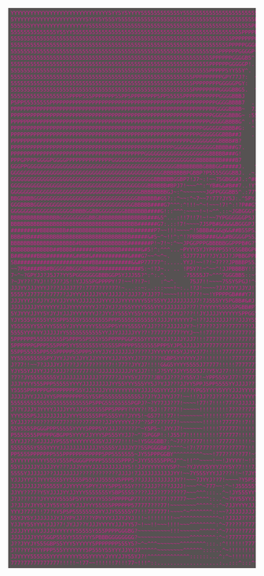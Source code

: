 <pre id="tiresult" style="font-size: 11px; background-color: #565252; color: #ce228f; padding: 4px 5px; --fs: 11px;">YYYYYYYYYYYYYYYYYYYYYYYYYYYYYY5YY5Y5YYYY555555555555Y555555555555555555555555PPPPPPP5PGGGGP?^^7?Y?~!!~^^7~:^:...  :^.   ....   ..  ....  ...~. .^:..  
5YYYYYYYYYYYYYYYYYYYYYY5YYY5Y555Y555555555555555555555555555555555555555555PPPPPPPGPPGGGG5P5??J7??7?J??~!~~~~.   .^.    .....^?.:^^~^.   ..  ~^:^     
555555YYYYYYYYYYYYYYYYYY55555555555555555555555555555555555555555555555555PPPPPPGGGGGGGBBGBBBBBGYJYJJ?^:^^.    ::^~!^.      .:!!~7!:..     .....  .   
55555555555555Y55YY5555555555555555555555555555555555555555555555555555PPPPPPGGGP5Y5Y7777?77~~~?5GB57~..:!?: .::: ^GY^     .^7!!^...                  
55555555555555555555555555555555555555555555555555555555555555555555PPPPPPPGGGY7!^!!~!J?!7!~^..   .:::::::~...^~  .^:. .::........                    
5555555555555555555555555555555555555555555555555555555555555555555PPPPPGGGGY:...:::^~!777!7^....      ..               . .                           
5555555555555555555555555555555555555555555555555555555555555555PPPPPPGGGGP~    :~!JY?!^^^:...  .                   ..        ..                      
55555555555555555555555555555555555555555555555555555555555555PPPPPPGGGGB5^  .~J5GB##G5?~:.                 ..:.:^          .                         
5555555555555555555555555555555555555555555555555555555555555PPPPPPGGGGGP!. ^PBBBBBB####G7^.     .          :...::                                    
5555555555555555555555555555555555555555555555555555555555555PPPPP5YY55Y^. .5P55555555555Y7^:.  :?7!~:     ..                                     .~J.
55555555555555555555555555555555555555555555555555555555PPPPPPPPPGPY77J?:  ~YYJ??????JJJ?77!!~:~7777?Y?7?JJJ:.            .                      .:.. 
55555555555555555555555555555555555555555555555555555555PPPPPPPPGGGGGPGY:  !777?????????7777!!^^~~~^^!!7??JJY?^.                                      
55555555555555555555555555555555555555555555555555555555PPPPPPPPGGGGBBG5.  ^^:^~???!^^^^^~~~!77~~^^:::::~7JY55~. .                             .:.    
555555555555555555PPPP555PPPPPPP55PP5PPPPPPPP5PP55555PPPPPPPPPPPGGGGBBBJ   .::.:!J?!~^^^^~~!~77!^:::.  .~JJ????7:                                     
P5PP55555555PPPPPPPPPPPPPPPPPPPPPPPPPPPPPPPPPPPPPPPPPPPPPPPPPPPGGGGBBBB7  ..^^:^!?7!~:^::..^~~^^^::..^..:^!!77YJ!           .                        .
PPPPPPPPPPPPPPPPPPPPPPPPPPPPPPPPPPPPPPPPPPPPPPPPPPPPPPPPPPPPPPPGGGGBBBB~  7J7!77Y7!77!!!!!!!!~~^^^!^77^:.~!!77??^...:.    ..                          
PPPPPPPPPPPPPPPPPPPPPPPPPPPPPPPPPPPPPPPPPPPPPPPPPPPPPPPPPPPPPPGGGGGBBBG~ :55J?YB#Y~!77???J??77!~~!~!Y7!!~.:~~!~. .....   ..    ..                     
PPPPPPPPPPPPPPPPPPPPPPPPPPPPPPPPPPPPPPPPPPPPPPPPPPPPPPPPPPPPPGGGGGBBBBG^ .!?7!?JJ?!!!77JY5J?777!~~!?J?!77    .           ~^::.:.                      
PPPPPPPPPPPPPPPPPPPPPPPPPPPPPPPPPPPPPPPPPPPPPPPPPPPPPPPPPPPGGGGGGBBBB#G:  ^!~~~!!!7???77?JJ?77!!~^^!~^::.                    ::                  .    
PPPPPPPPPPPPPPPPPPPPPPPPPPPPPPPPPPPPPPPPPPPPPPPPPPPPPPPPPPGGGGGGGBBB##J   .!7~:7YYYYJ7!~!?J?777!^...            .                          ..         
PPPPPPPPPPPPPPPPPPPPPPPPPPPPPPPPPPPPPPPPPPPPPPPPPPPPPPPGGGGGGGGGBBBB#B?    :7!!7????77?JJYJ??7!^..            ..^..    .                              
PPPPPPPPPPPPPPPPPPPPPPPPPPPPPPPPPPPPPPPPPPPPPPPPPPGGGGGGGGGGGGGBBBB##G7.    .!????JJJYYJYJ?7!~::..           :~:..::.                                 
PPPPPPPPPPPPPPPPPPPPPPPPPPPPPPPPPPPPPPPPPGGGGGGGGGGGGGGGGGGGGBBBBB###G!      .7JJJJJJ???77!~^^^^^.           .. ...:.   .                             
PPPGPPPPGGGGPGGGGPPPPPPPPPPPPPPGGGGGGGGGGGGGGGGGGGGGGGGGGBBBBBBBB####B7     :::~7777!!~~~~~~!!!~:             ...  .   :                              
GGGPPGGGGGGGGGGGGGGGGGGGGGGGGGGGGGGGGGGGGGGGGGGGGGGBBBBBBBBGBBBGG#####J.   ^777...^~~!!!!77777!~:             .....:.                                 
GGGGGGGGGGGGGGGGGGGGGGGGGGGGGGGGGGGGGGGGGGGGGGGBBBBBBBPGBBP?P5555GGGBBJ. .~JPGP!^^^~~!!!!!7777!~^:              ..           .   .                    
GGGGGGGGGGGGGGGGGGGGGGGGGGGGGGGGGGGGGGGGGGGGBBBBBBGGBP7!J7~:!~~75GBGG#J.:^#&amp;#B5~^^^~~~~!!!77777!~!.             .:.      ..:...   .                   
GGGGGGGGGGGGGGGGGGGGGGGGGGGGGGGGGGGGGGGGGGBBBBBB#BPJ7!~~~^^:^YB#&amp;&amp;#B##7..!YYYY!^^^^~~~~~!!77777!!!: .           .         .::                         
GGGGGGGGGGGGGGGGGGGGGGGGGGGGGGGGGGGGGGGGBBBBBBBBGJ~:^~~~~~~~JGPPGGGBB5^.:77Y!~~~^^~~~~~~~~~~~~~~~:::.......               .:.    .                  ..
BBGBBBBGGGGGGGGGGGGGGGGGGGGGGGGGGGGGGGGBBBBBB#G5?::^~~:^~7~~7!77?JY5J:.^5PYJJ!!~~!~~~~~~~~~~~~~!::^^::::^^^^^7?!:                            .:::.:^^:
GGGBBBBGGGGGGGGGGGGGGGGGGGGGGGGGGGGGGGBBBBB####G7^^^:^!!!~^~!~~~!7!^:!?P##GYJ!~~~~~~~~~~!!!7777~:~~~^^~~~!7?5Y7!~^::~~.^~^:.                .::::::~!!
GGGGGGGGGGGGGGGGGGGBBBBGGBBGGGGGGGGBBBBBBB####G!::^^^:~~~~!~!~^^.::~JGBGGGYY??!~~~~~~~~~~~~~~~~:^^^~~~~~!?B&amp;@@&amp;B57^~??!~^~:.              .::.:^~!?Y5P
BBBBBBBBBBBBBBBGGGGGGGGGBBGBBBBBBBBBBBBBBB###&amp;5^...:!!7!!7!~!~~7YPGGGGGGP5J??!~~~~~^^^^^^^^^^^^^^^~!!!!!?G##BBGPP5J~75?: .             ..:::^~?5P5P5YY
BBBBBBBBBBBBBBBBBBBBBBBBBBBBBBBBBBBBBBB######G7:.::!7!~~~~7J5PB#&amp;&amp;&amp;&amp;&amp;BGGGPJ?!!~~^^^^^::::^^^^^:^^^^~!!77JYYYYYJ7!!~!!J55!             ..:^!J5555555YYY
#########BBBBBBBB##BBBBBBBBBBBBBBBBBBB######P7~~!!!~~~~^!5BBB#&amp;&amp;&amp;@&amp;&amp;##B55P5J7~~!?YJ77?J7!~^::::^^^^^~!77?????77!!~~^~~7J5Y5P5JJ7~^::::^7Y5555Y5555Y5YY
BBB#BB###BBBBBBBBBBBBBBBBBBBBBBBBBBBB#####&amp;#5~^~!!^:^!?PBBBB###&amp;&amp;&amp;#BGGGGP55J?JPB#&amp;&amp;&amp;&amp;&amp;&amp;#GPY7^::^^^^^~!!77777777!!~~~~^^~!?J5#####BBG5Y5555YYJJYYYJJJJJ
BBBBBBBBBBBBBBBBBBBB#BBBBBBBBBBBBBBB#######P!~7!~:^~~JPGGPPPGBBBBBGGPPPB#G?YGBB##BBB#&amp;&amp;BGGGP5?^:~~^^~!!!!!!!77!!!!!~~~^^^^~!JGGPPP555YYJJJ7?JYJJJJJJJ?
BBBBBBBBBBBBB##BBBB#######BBBBBBBB######&amp;#5!^:^^^...~PYYY5YJYPPPP55Y55GBBGPGBBGPPPPGB#GPP55555Y!~~~^~~!~~!!!!!!!!!!!~~~~^^::^?55YYJYJJJ?77JJJJJJJ?????
B##B####BBB########&amp;##B#&amp;###########&amp;###G7~~^~^~.   :5J777JY??JYJJJ?JPBBGPPP5YY555555555YYYYYY5Y7~~~~~~~^~~~~!!!!!!!~~~~^^^::^?????7J?JYJ?777JJ??7?!!!
5B#######################BB##########&amp;&amp;#P77777^:.....YYJ!~~!?!~7???JPBBBP55JJJJJJ?7???77??JJJYJ??~^~~~~~^:^^~~~!!!!!!~~~~^^:::^!777777!!!!7!!7777!77!!
~~7PB####BB#BGGGGBBGGGBBBBB#############5:~!?J~.. .. !P5Y?!~^~~^!JJPBBBBY!!77!!!~~~~~~!7?JJJJ????~^~~^^^:.:^~~!!!!!~~~~~~~^:::.^!7!~~!7!!7!!77!!~~~~~~
7~^~?GPYJJ?J5J7?YY5PGGGGGGGBBBGGP5YJJJ55?^:^:.^.     .75555J7~^^^7GGGBB5::~^^^^~~~!7?JYYJJJJJ?7??^^^^:::...^^~~!!!!!~~~!!~^^::.:!^~~!!7!7!~~~^~~~~~!~~
?~JY??!7YJ!!?J7?J5!!YJJ55PGPPPPY!7!~~!?!7~:   :^~^.    75J7!!~~~~755Y5PGJ!^~!?JY55555YYYYJJJJJ?J?^^^^::::..::^~~~~~~~!!!~~~^:::.~~^!!~!~^^~^::^~~~~!~~
JJJYYJJJYYYJ???JJJJ7?7!7777?????7!~...::~:..:::~~~!~:..!?J!~~~~?J?JYYYJJYJ!77JYY55P555YYYJYYYYJ??~~^^:::.. ::.:^^^~~~~~~~~~^^::.:!~^~~!~~^~!!!7!!~!~^:
5555YJ77777?7777?JJYYYJJJJJYYYJJJJJ?JJJ?JYJJ?7!~~~~!!!!7??!~~!YPPPPGB###Y7!!!!7?JJJYYYY5Y5P5YYYJ7~~^^:..   ^!::.:^~~~~~~~^^^^^::.:~~~~^~7^:~7!~~~~~^..
JJJYYYJ?JJ?YJYYJJYYYYJJJJJJJYYYJJJYYYYYYY55Y55YYJJJJJJJJJ7!7J555YY5PGBB#&amp;#J!777?????????JJJJ????!~^:::7~.. .~:.  :^^~~!!~^^~^::::.^^^::..~^^~::^^^:..:
JJJJJJJJYYYYYYYJJJYYYYYYYYJ?7JYJ?JY55YYYY555YYYJJJJJJJ??7!7YYYYY55555PGBB#P777777??????7777!!~~~^^^.~Y57^!^:!^   .^^^~~~!~~^^::::..~!!~:.:.....^~::^~~
5YJYYYJJYY5YJYJYJJJYYYYYYYJ?JYYJY555YY55YYY55YJ??JYYJ???!!JYJJJJYYYYYY5PPGGY77777???77777!!!!~~~^:.^:^~. :^^~^:  .^^:^^~~!~~^^::::.:!!~^..^......^:^!^
YJY555Y5555YY55PP5555Y55555555PPP55555555555YJJJJYYYYYY7~!??JJJJJJJ???JJJY55?7777???777!!!~~~^^^:..:.::  .. :~^  ::^:^^^~!!~^^::::.:^..::::..^^. ..::^
Y55555YY55YYY5555YJYYYYYYY5555PP5YYY5555YYJJ????JJJJJJY?~!7????J???7777???JJ?777?????77!!~~^^^:..::. :: ....^~^  ... .^^^!~~^^^::::::. ....:~^...   ::
5555YYYYYYJJJJJYY55555555555YYJJYJJJJJYY?7!777777777?YYJ~~!!77???????7777????77????777!!~~^^::.:?JJ!.~~. ...~~.  .    .::^^^^~^^^:::.      ...  ...  .
5PPPPPP555555555P5PPP55P555Y55PPPPPGGP555YYYYYYJJ?JJJYJJ7!!!777???????777????????777!!!!~^::..:^YJJJ:?!.::^^~:        .:...:^^~~^^:..      ..         
5PPPPPPGPPP555PPP5YY5555555Y55555PPPPP5555555PPP5YJP5JJJJJ?77777?77777777????J?777!!!!~~^:... ^:~^:^.:. ::^^^.    .  :^::::^~~~~^:...         .  .   .
55PP55555PP555PPPPP55PPP5YYYJJYJJJJJJJ?????JYYYYYYY5YJJYYJ?7!!!!!7777777777777!!!!!!!~~^:.:: .^:~^^^::  .::^^.     .:^::::^^~~~^::...      ..    ..   
YY555555555PYJYYJJYYJJYYJJYYYYYJJJY5YYJ?77????YGBP5YYYYYYJ?!!!!!!!!!777777777!!!!!!!~~^:..?: ^!~~^:... .:~7!^. ...:^^:^^^~~~~~^^:...^:                
J?77!!~~7?JJJJYJ?7??J??77?????7!!777?JYYJ7!!!!G&amp;G5YYYY5555J77777!!!!!7777777777!!!!!~^:.. ~..:~~7?7^~:..:.^7.  ~7^^::^^~~~!~~^^:...^^::.  ^7^.  .:::  
YJY55YJJYYJJ?JJJJ??77777???JJJJJJJJJJYYJJ7!!!J?5YYJJYY5555J7?Y5YJ?7!!!!!777777777!!~~^:........:.^~:::. ..^~..:.::::^~~!!!~~^::..:^^^:^~~^~!7^:^!?77^^
?7??JY55555555YJJJJJJJJJJJJ?7777?JJYY5YJ777?JBYJJ???JY55YJ!~YPP555YJ77!7777777777!!~~^^:::.^:^::..::::.. .7J^ .:::^^~~!!!~^^:..:^::^^^.:^^!~!~.:!7~!??
JJJYYYY555PPP55555YYYYJJJJJJJJJYY55YYY555YY5J?YJJ???JJYY5PPJ5PP5555YYJJJJ????JJ77!!!~~^^^:.:~^:..:^~^^:..:!Y?.::^~~!!!!~~^:..::^^^^^:^. ...::~^^^^~77!
Y5555PPPPPPGPPPPPPPP55YJJJJJJYYYYYYYYYYYJJJJG5YYYJJ?77??YPG5YYYY5YYYJJJYYYYYYYY?7!!~!!~~^:..:.:::^^^^^::::~~::^~~!!!!!~^^. ..:::..:^^^!:..    .^~^^^^:
JJJJJYYJJJJYY5PPPPPPPP55Y55P555555555555J?J?YJJYYJ?7!~~!!?JJ??J?????JJJYYYYYYJJ7~^77?J??7!~:::~7?JJ??77!^:::^~!!!!!!~^^..  ... ..:..~^^^:.  . .:~~:. .
555555555555555555555555P5PPG55555555PGPJ?~?Y77JJ??7!~~~~!77!7!!!!77??JJJJJJ???!^~!!!!~^~!77!~::7777?!:::^~!!777!!~~^... :..:.......::. :.  :...:.....
J??YJJJYJYYYYJJJJYYYJJY555555PP5PPPY?YYY?!?5J!!7??7!!~~~~~!!!!!!!!!7?????7777!!!!!!!!~~^:^777!^.....:..  ^77777!~^:. .:..:..   .:.......:...  ..::. ..
YYY555P5JJJJJJJJJJYYY555555PP5555YY?JYY5!~G577!!77!!~~~~~~~!!!!!!!77777777!!!!!!~!!!~~!??7777?7^...::^^.:.:77!~^:. ...:.:^...    .... .....::.   ..:..
5YJJJ?7???????777??????7?77??JJYYYYYYJ?7^?5P?7???77!~~~~~~~!!!!!!77777!!7!!!!7J5PBGY?7!7!~~~77?7^...:^!^^7..!~:..::.^..:......  . :.     .::..:  .::. 
55Y5555PGGGPPP55555YYYY5PPP5YYJJJ??????^~Y5P5~!JYYJ7!~~~~~~!!!!!777777!!!!!!!!JPY?7!~~~~7?JY557~^::.::~~^77 :: ..:^::. .   ..:..^.::.  ...^:. ....:::.
P5555555PPPPPGBGPP5YYYYJJYYY5P555YYJJ?~^?5PGGP!:!J55?7!!!!!!!!!!7?7777!!!!!!^^~~~~~7JJ775BBBG57~::^^::~~~?7 :.   ...^^.....   . ::. ...:. ^:..::....::
5YYJJ???JJJJJYP555YYYYYYY555YJJ?77!!!!~!Y5GGGBB?:^~7????777!!!!!77777!!!!!~!!7^.:!!!~~^^~!~^...^~~^^:^!!!~^^^:. .:^:::..  ..:.:. ........ ..   ... ...
5555555Y555YYYYJJJJJJJJJJJJY5555YJJJJY7?55PGGGB#J^^^^~!7!7777???77??7777!!!!!~:.^~!!!!!~^^.^..  ..^~^::::::^::....::. ..   ..:......:...:...     .:...
PP5555PPPPPPP555PPPPPPPPPPPP5PP5555555~JY55PPPGGBY^^^^^^^^^~~~!777?????77!~^~!!77?777!!~^^.:^.    :!~~~~~~^^..  .::.  . ...         .   ..::       .  
5YYYYYYYYYY555Y555PGGGGPPPPP555555PPPJ~JYY55555PPGJ^^~!!^^~~~~!~~!JYYYY!~!!7YY7777!!~~~^:^..::     .:^::~~^:.   ..... :^. ..    .   .. ::.  .       . 
55YJJJJJYJJJJYY???JJJYYYYJJJJJJJJJJY5!!JJYYYYYYYY5P?~~?YJYYY5YYYJYY5Y?7!!!7JJ7~!!!!~~~^:^::..:..   :7777!~::..   ....  .     ...:..:.. .^    . ....  .
5555YJJJJJJ??JJJJJJJJ????????????JJJJ!7JJJJJJJJJJJYY!~~7Y555YYYJJ???!!~!7JY5YJ!!!!~~~~^^^:^..:....  ..........  .. .   ..     ...  ...         .:  .  
YJJJYYYJJYYY5555YY5555P55YJJ5555Y5PPP5??JJJJJJJJJJJY?!~~~7JYYJ??7!~~~~?Y5P555Y!!!!~~~~^^:.:.:.....  ..   ....                              ...      . 
JJJJJJJJJY55555YJJYYYYY5PYYJYY5PP5Y55Y???JJJJ????JJJJ!~~~^^~777~~:^~!J55555YYYJ?7!!~~~^^:..^:.:...  ........               .             .   .        
JJYY??77?Y5YJJJJYYJJYYY5555555Y5BP5555????JJJ??7?????7~~~^^^:::..^~!JY555YYYYJYYJ7!!~~~^::::::::..  .....                                     .       
J?J??????JYYYYY5555P5YYYYYYY555PPPPPGP77??????77!77777~~~^^^^::..^~?YY55YYJJJ?JJJ?7!!!~~::::^:::... .....                                  .          
J?JJJYJYY5YJY55Y55YYJJJYYY55555PPPPPP577777???77!~~~~~~~~^^^^^::^~7JJYYYYJJJJJJ????7!!!~~~~^^^:::.. .........                                         
YYYJ?777!!77?YY5P5P55555555YYJJY55555Y7!!!777777!~~~~^~^^^^^^^::~~?JJJJJJJJ?????777??7!!~~~~^^^::...~~~^::::.                                         
55YJY5YJJJJJJJYJJYPYJJ???YPYYYYJJJYJYJ!!!~!!!!!!!!~~^^^^^^^^^^^^~!?JJJJ????7777777???7!!~~~~~^^^:...~!77?JJJ7~^^:...                                  
YJJYY55YYYYJJJ?7!JYJJ??YJJJYYYYYJJJYY57~!~~!!~~~!!!!~~~^^^^^^^^:^~7?????7777777??7?777!!~~~~~^^::...::....::::~~!777!~^:.                             
JJJJYYYYYJJJJYYYYYYY55555Y555PPPPGGGBG?~~~~~~~~~~!!!~~~~~~^^^^^:^~7?????7777??77!77!!!!!~~~~^^:::...~~~~~!!!7!~~~~77!~~^:...                          
JJJJJJJYYY5GGP555YY555YYY5PBBBGGGGGGGG?~~~~~~~~~~~~~~~~^^^^^^^^:^~!7777777777777!!!!!!!~~~~~^^^::..:JJJJ??JJ??7?7^:~^....                             
J??JYYJY555GBP55YYY5YYYYY5PPPPPPP555Y5?~^~^^^~~~~~~~^^^^^^^^:::.:^!!!!!!77777!!!!!!!!~~~~~~^^^:::..^55YYY5P5?77???!^...        ..                     
J???YYJYYYPPP555YYYYYYY5P555Y55YYYJJYYJ7^^^^^~~~~~~~~^^^^^^::::..^~!!!!!!!!!!!!~~~!!~~~~~~^^^:::...7YJJ5YY5J7!777!!!!!!^..........                    
JJYYYY555555YYYYYYYYY555YYYYYJYYYJJY55YJ?!^^^^^^^^^^^^^::::::...^:^~!!!!!!!!!!!!!!!~~~~~~~^^^:::...YY7:77^7YJJJJ???7^::^^.........                    
777?77777777777!!!!!~!77~~!!!!!!7!!!77~!!!^::...................:..:::^:::^^^^^^::::^:::::::.....  ~7!~!!~~!!7!7!!~~..   ..                           
</pre>
